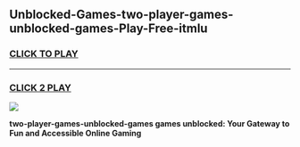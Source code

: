 
## Unblocked-Games-two-player-games-unblocked-games-Play-Free-itmlu
<h3>
<a href="https://premium76.site?title=two-player-games-unblocked-games&ref=23A">CLICK TO PLAY</a></h3>
<hr>

<h3>
<a href="https://premium76.site?title=two-player-games-unblocked-games&ref=23A">CLICK 2 PLAY</a>
  
</h3>

<a href="https://premium76.site?title=two-player-games-unblocked-games&ref=23A"><img src="https://clearcache.store/games.png"></a>


**two-player-games-unblocked-games games unblocked: Your Gateway to Fun and Accessible Online Gaming**
